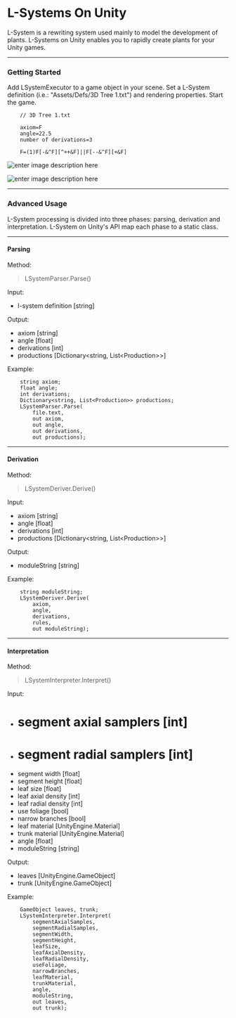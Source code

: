 L-Systems On Unity
================

L-System is a rewriting system used mainly to model the development of plants. L-Systems on Unity enables you to rapidly create plants for your Unity games.


----------

### Getting Started

Add LSystemExecutor to a game object in your scene. Set a L-System definition (i.e.: "Assets/Defs/3D Tree 1.txt") and rendering properties. Start the game.

		// 3D Tree 1.txt

		axiom=F
		angle=22.5
		number of derivations=3

		F=(1)F[-&^F][^++&F]||F[--&^F][+&F]


![enter image description here](http://www.pedroboechat.com/images/LSystemOnUnity1.png)

![enter image description here](http://www.pedroboechat.com/images/LSystemOnUnity-3D-Tree-1.png)

----------

### Advanced Usage

L-System processing is divided into three phases: parsing, derivation and interpretation. L-System on Unity's API map each phase to a static class.


----------

#### Parsing

Method:

> LSystemParser.Parse()

Input: 

 - l-system definition [string]

Output: 

 - axiom [string]
 - angle [float]
 - derivations [int]
 - productions [Dictionary&lt;string, List&lt;Production&gt;&gt;]

Example:


		string axiom;
        float angle;
        int derivations;
        Dictionary<string, List<Production>> productions;
        LSystemParser.Parse(
            file.text,
            out axiom,
            out angle,
            out derivations,
            out productions);


----------

#### Derivation

Method:

> LSystemDeriver.Derive()

Input:

 - axiom [string]
 - angle [float]
 - derivations [int]
 - productions [Dictionary&lt;string, List&lt;Production&gt;&gt;]

Output:

 - moduleString [string]

Example:

		string moduleString;
        LSystemDeriver.Derive(
            axiom,
            angle,
            derivations,
            rules,
            out moduleString);


----------

#### Interpretation

Method:

> LSystemInterpreter.Interpret()

Input:

 - # segment axial samplers [int]
 - # segment radial samplers [int]
 - segment width [float]
 - segment height [float]
 - leaf size [float]
 - leaf axial density [int]
 - leaf radial density [int]
 - use foliage [bool]
 - narrow branches [bool]
 - leaf material [UnityEngine.Material]
 - trunk material [UnityEngine.Material]
 - angle [float]
 - moduleString [string]

Output:

 - leaves [UnityEngine.GameObject]
 - trunk [UnityEngine.GameObject]

Example:

		GameObject leaves, trunk;
        LSystemInterpreter.Interpret(
            segmentAxialSamples,
            segmentRadialSamples,
            segmentWidth,
            segmentHeight,
            leafSize,
            leafAxialDensity,
            leafRadialDensity,
            useFoliage,
            narrowBranches,
            leafMaterial,
            trunkMaterial,
            angle,
            moduleString,
            out leaves,
            out trunk);
            
  
